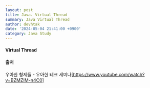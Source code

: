 ```yaml
---
layout: post
title: Java. Virtual Thread
summary: Java Virtual Thread
author: devhtak
date: '2024-05-04 21:41:00 +0900'
category: Java Study
---
```

#### Virtual Thread


#### 출처
우아한 형제들 - 우아한 테크 세미나[https://www.youtube.com/watch?v=BZMZIM-n4C0]

